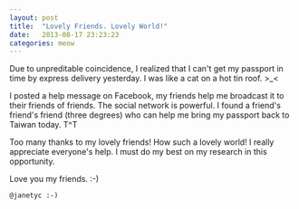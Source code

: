 ```yaml
---
layout: post
title:  "Lovely Friends. Lovely World!"
date:   2013-08-17 23:23:23
categories: meow
---
```


Due to unpreditable coincidence, I realized that I can't get my passport in time by express delivery yesterday. I was like a cat on a hot tin roof. >_< 

I posted a help message on Facebook, my friends help me broadcast it to their friends of friends. The social network is powerful. I found a friend's friend's friend (three degrees) who can help me bring my passport back to Taiwan today. T^T 

Too many thanks to my lovely friends! How such a lovely world! I really appreciate everyone's help. I must do my best on my research in this opportunity. 

Love you my friends. :-)

`@janetyc :-)`

